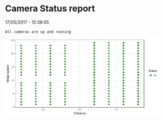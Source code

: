 Camera Status report
================
17/05/2017 - 15:38:05

    All cameras are up and running

![](camreport_files/figure-markdown_github/unnamed-chunk-2-1.png)
